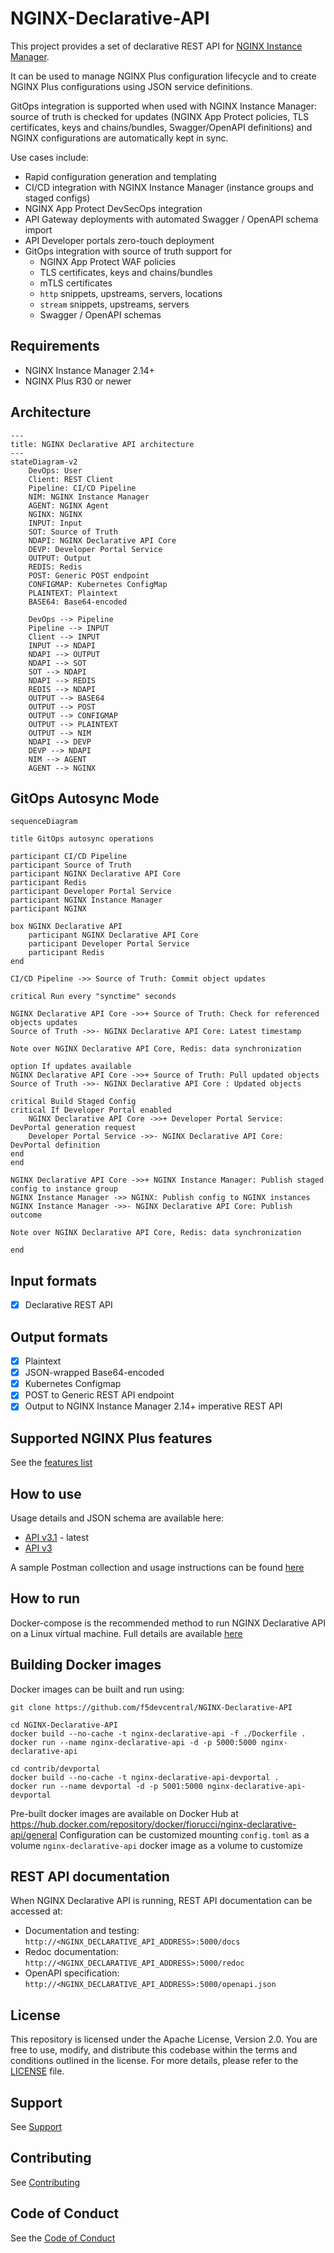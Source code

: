 # NGINX-Declarative-API

This project provides a set of declarative REST API for [NGINX Instance Manager](https://docs.nginx.com/nginx-management-suite/nim/).

It can be used to manage NGINX Plus configuration lifecycle and to create NGINX Plus configurations using JSON service definitions.

GitOps integration is supported when used with NGINX Instance Manager: source of truth is checked for updates (NGINX App Protect policies, TLS certificates, keys and chains/bundles, Swagger/OpenAPI definitions) and NGINX configurations are automatically kept in sync.

Use cases include:

- Rapid configuration generation and templating
- CI/CD integration with NGINX Instance Manager (instance groups and staged configs)
- NGINX App Protect DevSecOps integration
- API Gateway deployments with automated Swagger / OpenAPI schema import
- API Developer portals zero-touch deployment
- GitOps integration with source of truth support for
  - NGINX App Protect WAF policies
  - TLS certificates, keys and chains/bundles
  - mTLS certificates
  - `http` snippets, upstreams, servers, locations
  - `stream` snippets, upstreams, servers
  - Swagger / OpenAPI schemas

## Requirements

- NGINX Instance Manager 2.14+
- NGINX Plus R30 or newer

## Architecture

```mermaid
---
title: NGINX Declarative API architecture
---
stateDiagram-v2
    DevOps: User
    Client: REST Client
    Pipeline: CI/CD Pipeline
    NIM: NGINX Instance Manager
    AGENT: NGINX Agent
    NGINX: NGINX
    INPUT: Input
    SOT: Source of Truth
    NDAPI: NGINX Declarative API Core
    DEVP: Developer Portal Service
    OUTPUT: Output
    REDIS: Redis
    POST: Generic POST endpoint
    CONFIGMAP: Kubernetes ConfigMap
    PLAINTEXT: Plaintext
    BASE64: Base64-encoded

    DevOps --> Pipeline
    Pipeline --> INPUT
    Client --> INPUT
    INPUT --> NDAPI
    NDAPI --> OUTPUT
    NDAPI --> SOT
    SOT --> NDAPI
    NDAPI --> REDIS
    REDIS --> NDAPI
    OUTPUT --> BASE64
    OUTPUT --> POST
    OUTPUT --> CONFIGMAP
    OUTPUT --> PLAINTEXT
    OUTPUT --> NIM
    NDAPI --> DEVP
    DEVP --> NDAPI
    NIM --> AGENT
    AGENT --> NGINX
```

## GitOps Autosync Mode

```mermaid
sequenceDiagram

title GitOps autosync operations

participant CI/CD Pipeline
participant Source of Truth
participant NGINX Declarative API Core
participant Redis
participant Developer Portal Service
participant NGINX Instance Manager
participant NGINX

box NGINX Declarative API
    participant NGINX Declarative API Core
    participant Developer Portal Service
    participant Redis
end

CI/CD Pipeline ->> Source of Truth: Commit object updates

critical Run every "synctime" seconds

NGINX Declarative API Core ->>+ Source of Truth: Check for referenced objects updates
Source of Truth ->>- NGINX Declarative API Core: Latest timestamp

Note over NGINX Declarative API Core, Redis: data synchronization

option If updates available
NGINX Declarative API Core ->>+ Source of Truth: Pull updated objects
Source of Truth ->>- NGINX Declarative API Core : Updated objects

critical Build Staged Config
critical If Developer Portal enabled
    NGINX Declarative API Core ->>+ Developer Portal Service: DevPortal generation request
    Developer Portal Service ->>- NGINX Declarative API Core: DevPortal definition
end
end

NGINX Declarative API Core ->>+ NGINX Instance Manager: Publish staged config to instance group
NGINX Instance Manager ->> NGINX: Publish config to NGINX instances
NGINX Instance Manager ->>- NGINX Declarative API Core: Publish outcome

Note over NGINX Declarative API Core, Redis: data synchronization

end
```

## Input formats

- [X] Declarative REST API

## Output formats

- [X] Plaintext
- [X] JSON-wrapped Base64-encoded
- [X] Kubernetes Configmap
- [X] POST to Generic REST API endpoint
- [X] Output to NGINX Instance Manager 2.14+ imperative REST API
  
## Supported NGINX Plus features

See the [features list](/FEATURES.md)

## How to use

Usage details and JSON schema are available here:

- [API v3.1](/USAGE-v3.1.md) - latest
- [API v3](/USAGE-v3.md)

A sample Postman collection and usage instructions can be found [here](/contrib/postman)

## How to run

Docker-compose is the recommended method to run NGINX Declarative API on a Linux virtual machine. Full details are available [here](https://github.com/f5devcentral/NGINX-Declarative-API/tree/main/contrib/docker-compose)

## Building Docker images

Docker images can be built and run using:

    git clone https://github.com/f5devcentral/NGINX-Declarative-API

    cd NGINX-Declarative-API
    docker build --no-cache -t nginx-declarative-api -f ./Dockerfile .
    docker run --name nginx-declarative-api -d -p 5000:5000 nginx-declarative-api

    cd contrib/devportal
    docker build --no-cache -t nginx-declarative-api-devportal .
    docker run --name devportal -d -p 5001:5000 nginx-declarative-api-devportal

Pre-built docker images are available on Docker Hub at https://hub.docker.com/repository/docker/fiorucci/nginx-declarative-api/general
Configuration can be customized mounting `config.toml` as a volume `nginx-declarative-api` docker image as a volume to customize 

## REST API documentation

When NGINX Declarative API is running, REST API documentation can be accessed at:

- Documentation and testing: `http://<NGINX_DECLARATIVE_API_ADDRESS>:5000/docs`
- Redoc documentation: `http://<NGINX_DECLARATIVE_API_ADDRESS>:5000/redoc`
- OpenAPI specification: `http://<NGINX_DECLARATIVE_API_ADDRESS>:5000/openapi.json`

## License

This repository is licensed under the Apache License, Version 2.0. You are free to use, modify, and distribute this codebase within the terms and conditions outlined in the license. For more details, please refer to the [LICENSE](/LICENSE.md) file.

## Support

See [Support](/SUPPORT.md)

## Contributing

See [Contributing](/CONTRIBUTING.md)

## Code of Conduct

See the [Code of Conduct](/code_of_conduct.md)
